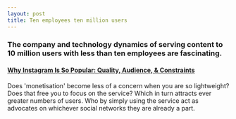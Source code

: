 ```yaml
---
layout: post
title: Ten employees ten million users
---
```


### The company and technology dynamics of serving content to 10 million users with less than ten employees are fascinating.

#### [Why Instagram Is So Popular: Quality, Audience, & Constraints](http://techcrunch.com/2011/11/27/why-instagram-is-so-popular/)

Does 'monetisation' become less of a concern when you are so lightweight? Does that free you to focus on the service? Which in turn attracts ever greater numbers of users. Who by simply using the service act as advocates on whichever social networks they are already a part.